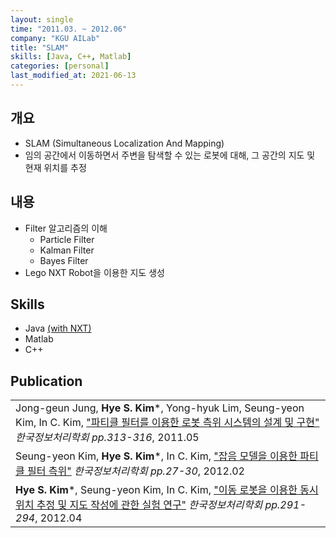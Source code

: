 ```yaml
---
layout: single
time: "2011.03. ~ 2012.06"
company: "KGU AILab"
title: "SLAM"
skills: [Java, C++, Matlab]
categories: [personal]
last_modified_at: 2021-06-13
---
```


## 개요

* SLAM (Simultaneous Localization And Mapping)
* 임의 공간에서 이동하면서 주변을 탐색할 수 있는 로봇에 대해, 그 공간의 지도 및 현재 위치를 추정

## 내용

* Filter 알고리즘의 이해 
  + Particle Filter
  + Kalman Filter
  + Bayes Filter
* Lego NXT Robot을 이용한 지도 생성

## Skills

* Java <a href="https://education.lego.com/ko-kr/downloads/retiredproducts/nxt/software">(with NXT) </a>
* Matlab
* C++

## Publication

<table>
    <tr><td>
        Jong-geun Jung, <b>Hye S. Kim</b>*, Yong-hyuk Lim, Seung-yeon Kim, In C. Kim,
        <a href="http://www.papersearch.net/thesis/article.asp?key=3872225">"파티클 필터를 이용한 로봇 측위 시스템의 설계 및 구현"</a>
        <i>한국정보처리학회 pp.313-316</i>, 2011.05
    </td></tr>
    <tr><td>
        Seung-yeon Kim, <b>Hye S. Kim</b>*, In C. Kim,
        <a href="https://www.dbpia.co.kr/Journal/articleDetail?nodeId=NODE09056825">"잡음 모델을 이용한 파티클 필터 측위"</a>
        <i>한국정보처리학회 pp.27-30</i>, 2012.02
    </td></tr>
    <tr><td>
        <b>Hye S. Kim</b>*, Seung-yeon Kim, In C. Kim,
        <a href="https://kiss.kstudy.com/thesis/thesis-view.asp?key=3873266">"이동 로봇을 이용한 동시 위치 추정 및 지도 작성에 관한 실험 연구"</a>
        <i>한국정보처리학회 pp.291-294</i>, 2012.04
    </td></tr>
</table>
